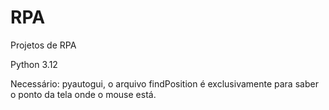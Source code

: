 # RPA
Projetos de RPA

Python 3.12

Necessário: pyautogui, o arquivo findPosition é exclusivamente para saber o ponto da tela onde o mouse está.
